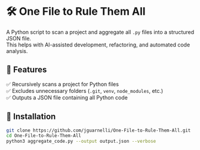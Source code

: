 # 🛠 One File to Rule Them All  

A Python script to scan a project and aggregate all `.py` files into a structured JSON file.  
This helps with AI-assisted development, refactoring, and automated code analysis.  

## 📌 Features
✅ Recursively scans a project for Python files  
✅ Excludes unnecessary folders (`.git`, `venv`, `node_modules`, etc.)  
✅ Outputs a JSON file containing all Python code  

## 🚀 Installation
```bash
git clone https://github.com/jguarnelli/One-File-to-Rule-Them-All.git
cd One-File-to-Rule-Them-All
python3 aggregate_code.py --output output.json --verbose
